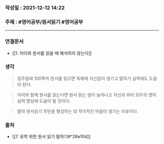 ### 작성일 : 2021-12-12 14:22
### 주제 : #영어공부/원서읽기 #영어공부
----
### 연결문서
- [[1. 아이와 원서를 읽을 때 해석하지 않는다]]
### 생각
> 일주일에 100쪽씩 원서를 읽으면 독해에 자신감이 생기고 말하기 실력에도 도움이 된다. 

> 아이와 함께 원서를 읽는다면 원서 읽는 양이 늘어나고 자신과 아이 모두의 영어 실력 향상에 도움이 될 것이다.

> 딸의 원서읽기 루틴을 형성하는 데 적극적인 마음이 생기는 이유이다. 
### 출처
- [[7. 유학 위한 원서 읽기 말하기#^26e10d]]
